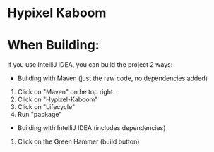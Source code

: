 # Hypixel Kaboom

# When Building:
If you use IntelliJ IDEA, you can build the project 2 ways:

- Building with Maven (just the raw code, no dependencies added)
1. Click on "Maven" on he top right.
2. Click on "Hypixel-Kaboom"
3. Click on "Lifecycle"
4. Run "package"

- Building with IntelliJ IDEA (includes dependencies)
1. Click on the Green Hammer (build button)
